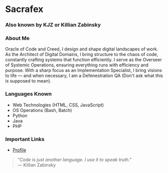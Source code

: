 # Sacrafex
### Also known by KJZ or Killian Zabinsky

### About Me

Oracle of Code and Creed, I design and shape digital landscapes of work. As the Architect of Digital Domains, I bring structure to the chaos of code, constantly crafting systems that function efficiently. I serve as the Overseer of Systemic Operations, ensuring everything runs with efficiency and purpose. With a sharp focus as an Implementation Specialist, I bring visions to life — and when necessary, I am a Defenestration QA (Don't ask what this is supposed to mean).

### Languages Known

- Web Technologies (HTML, CSS, JavaScript)
- OS Operations (Bash, Batch)
- Python
- Java
- PHP

### Important Links

- [Profile](https://sacrafex.github.io/Sacrafex/etc/index.html)

> _"Code is just another language. I use it to speak truth."_  
> — Killian Zabinsky

